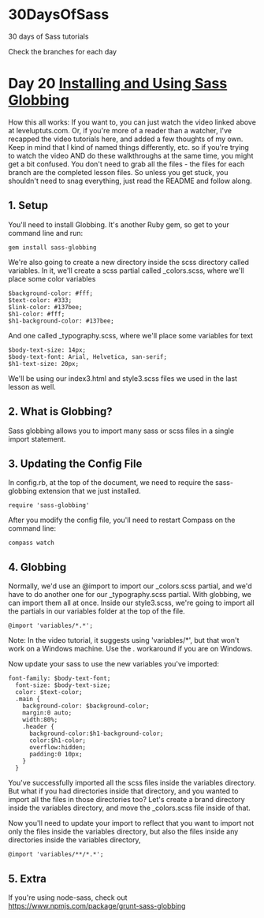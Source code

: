 30DaysOfSass
============

30 days of Sass tutorials

Check the branches for each day

# Day 20 [Installing and Using Sass Globbing](http://leveluptuts.com/tutorials/sass-tutorials/22-installing-and-using-sass-globbing)
How this all works:  If you want to, you can just watch the video linked above at leveluptuts.com. Or, if you're more of a reader than a watcher, I've recapped the video tutorials here, and added a few thoughts of my own. Keep in mind that I kind of named things differently, etc. so if you're trying to watch the video AND do these walkthroughs at the same time, you might get a bit confused. You don't need to grab all the files - the files for each branch are the completed lesson files. So unless you get stuck, you shouldn't need to snag everything, just read the README and follow along.

## 1. Setup
You'll need to install Globbing.  It's another Ruby gem, so get to your command line and run:
```
gem install sass-globbing
```
We're also going to create a new directory inside the scss directory called variables.
In it, we'll create a scss partial called _colors.scss, where we'll place some color variables
```
$background-color: #fff;
$text-color: #333;
$link-color: #137bee;
$h1-color: #fff;
$h1-background-color: #137bee;
```
And one called _typography.scss, where we'll place some variables for text
```
$body-text-size: 14px;
$body-text-font: Arial, Helvetica, san-serif;
$h1-text-size: 20px;
```
We'll be using our index3.html and style3.scss files we used in the last lesson as well.

## 2. What is Globbing?
Sass globbing allows you to import many sass or scss files in a single import statement.

## 3. Updating the Config File
In config.rb, at the top of the document, we need to require the sass-globbing extension that we just installed.

 ```
require 'sass-globbing'
 ```
 After you modify the config file, you'll need to restart Compass on the command line:
 
```
compass watch
```
 
## 4. Globbing
Normally, we'd use an @import to import our _colors.scss partial, and we'd have to do another one for our _typography.scss partial. With globbing, we can import them all at once. Inside our style3.scss, we're going to import all the partials in our variables folder at the top of the file.
```
@import 'variables/*.*';
```
Note: In the video tutorial, it suggests using 'variables/*', but that won't work on a Windows machine.  Use the *.* workaround if you are on Windows.

Now update your sass to use the new variables you've imported:
```
font-family: $body-text-font;
  font-size: $body-text-size;
  color: $text-color;
  .main {
    background-color: $background-color;
    margin:0 auto;
    width:80%;
    .header {
      background-color:$h1-background-color;
      color:$h1-color;
      overflow:hidden;
      padding:0 10px;
    }
  }
```

You've successfully imported all the scss files inside the variables directory.  But what if you had directories inside that directory, and you wanted to import all the files in those directories too? Let's create a brand directory inside the variables directory, and move the _colors.scss file inside of that. 

Now you'll need to update your import to reflect that you want to import not only the files inside the variables directory, but also the files inside any directories inside the variables directory,

```
@import 'variables/**/*.*';
```

 
## 5. Extra
If you're using node-sass, check out https://www.npmjs.com/package/grunt-sass-globbing 
